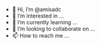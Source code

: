 - 👋 Hi, I’m @amisadc
- 👀 I’m interested in ...
- 🌱 I’m currently learning ...
- 💞️ I’m looking to collaborate on ...
- 📫 How to reach me ...

<!---
amisadc/amisadc is a ✨ special ✨ repository because its `README.md` (this file) appears on your GitHub profile.
You can click the Preview link to take a look at your changes.
--->
